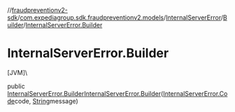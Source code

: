 //[fraudpreventionv2-sdk](../../../../index.md)/[com.expediagroup.sdk.fraudpreventionv2.models](../../index.md)/[InternalServerError](../index.md)/[Builder](index.md)/[InternalServerError.Builder](-internal-server-error.-builder.md)

# InternalServerError.Builder

[JVM]\

public [InternalServerError.Builder](index.md)[InternalServerError.Builder](-internal-server-error.-builder.md)([InternalServerError.Code](../-code/index.md)code, [String](https://docs.oracle.com/javase/8/docs/api/java/lang/String.html)message)
